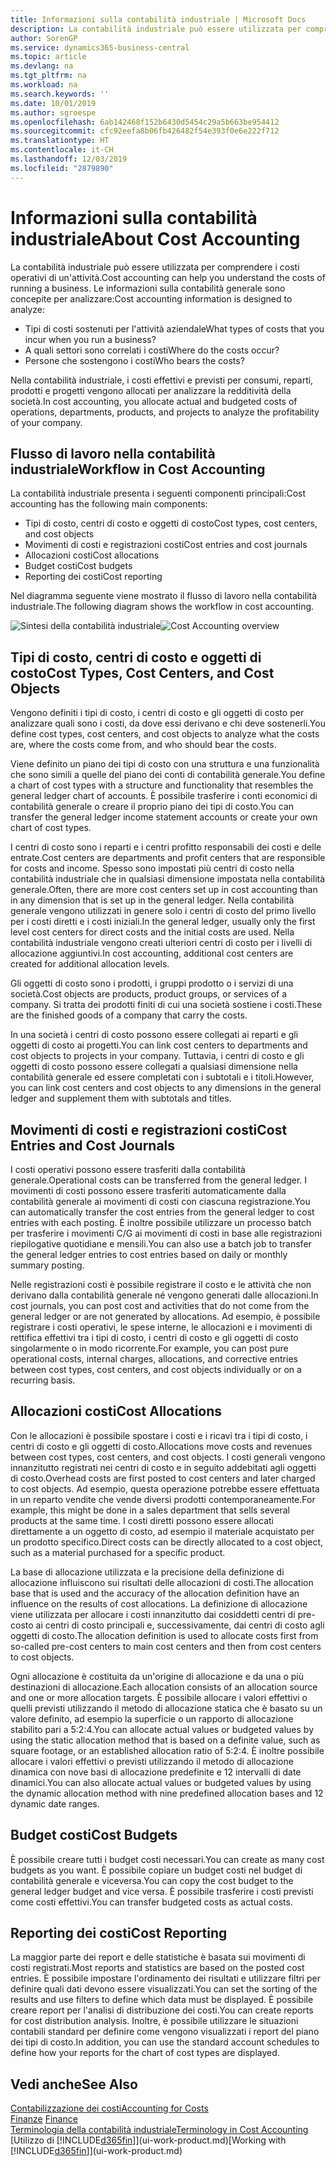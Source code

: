 ```yaml
---
title: Informazioni sulla contabilità industriale | Microsoft Docs
description: La contabilità industriale può essere utilizzata per comprendere i costi operativi di un'attività.
author: SorenGP
ms.service: dynamics365-business-central
ms.topic: article
ms.devlang: na
ms.tgt_pltfrm: na
ms.workload: na
ms.search.keywords: ''
ms.date: 10/01/2019
ms.author: sgroespe
ms.openlocfilehash: 6ab142468f152b6430d5454c29a5b663be954412
ms.sourcegitcommit: cfc92eefa8b06fb426482f54e393f0e6e222f712
ms.translationtype: HT
ms.contentlocale: it-CH
ms.lasthandoff: 12/03/2019
ms.locfileid: "2879890"
---
```

# <a name="about-cost-accounting"></a><span data-ttu-id="2ab38-103">Informazioni sulla contabilità industriale</span><span class="sxs-lookup"><span data-stu-id="2ab38-103">About Cost Accounting</span></span>
<span data-ttu-id="2ab38-104">La contabilità industriale può essere utilizzata per comprendere i costi operativi di un'attività.</span><span class="sxs-lookup"><span data-stu-id="2ab38-104">Cost accounting can help you understand the costs of running a business.</span></span> <span data-ttu-id="2ab38-105">Le informazioni sulla contabilità generale sono concepite per analizzare:</span><span class="sxs-lookup"><span data-stu-id="2ab38-105">Cost accounting information is designed to analyze:</span></span>  

-   <span data-ttu-id="2ab38-106">Tipi di costi sostenuti per l'attività aziendale</span><span class="sxs-lookup"><span data-stu-id="2ab38-106">What types of costs that you incur when you run a business?</span></span>  
-   <span data-ttu-id="2ab38-107">A quali settori sono correlati i costi</span><span class="sxs-lookup"><span data-stu-id="2ab38-107">Where do the costs occur?</span></span>  
-   <span data-ttu-id="2ab38-108">Persone che sostengono i costi</span><span class="sxs-lookup"><span data-stu-id="2ab38-108">Who bears the costs?</span></span>  

<span data-ttu-id="2ab38-109">Nella contabilità industriale, i costi effettivi e previsti per consumi, reparti, prodotti e progetti vengono allocati per analizzare la redditività della società.</span><span class="sxs-lookup"><span data-stu-id="2ab38-109">In cost accounting, you allocate actual and budgeted costs of operations, departments, products, and projects to analyze the profitability of your company.</span></span>  

## <a name="workflow-in-cost-accounting"></a><span data-ttu-id="2ab38-110">Flusso di lavoro nella contabilità industriale</span><span class="sxs-lookup"><span data-stu-id="2ab38-110">Workflow in Cost Accounting</span></span>  
<span data-ttu-id="2ab38-111">La contabilità industriale presenta i seguenti componenti principali:</span><span class="sxs-lookup"><span data-stu-id="2ab38-111">Cost accounting has the following main components:</span></span>  

-   <span data-ttu-id="2ab38-112">Tipi di costo, centri di costo e oggetti di costo</span><span class="sxs-lookup"><span data-stu-id="2ab38-112">Cost types, cost centers, and cost objects</span></span>  
-   <span data-ttu-id="2ab38-113">Movimenti di costi e registrazioni costi</span><span class="sxs-lookup"><span data-stu-id="2ab38-113">Cost entries and cost journals</span></span>  
-   <span data-ttu-id="2ab38-114">Allocazioni costi</span><span class="sxs-lookup"><span data-stu-id="2ab38-114">Cost allocations</span></span>  
-   <span data-ttu-id="2ab38-115">Budget costi</span><span class="sxs-lookup"><span data-stu-id="2ab38-115">Cost budgets</span></span>
-   <span data-ttu-id="2ab38-116">Reporting dei costi</span><span class="sxs-lookup"><span data-stu-id="2ab38-116">Cost reporting</span></span>  

<span data-ttu-id="2ab38-117">Nel diagramma seguente viene mostrato il flusso di lavoro nella contabilità industriale.</span><span class="sxs-lookup"><span data-stu-id="2ab38-117">The following diagram shows the workflow in cost accounting.</span></span>  

<span data-ttu-id="2ab38-118">![Sintesi della contabilità industriale](media/costaccountingoverview.png "CostAccountingOverview")</span><span class="sxs-lookup"><span data-stu-id="2ab38-118">![Cost Accounting overview](media/costaccountingoverview.png "CostAccountingOverview")</span></span>  

## <a name="cost-types-cost-centers-and-cost-objects"></a><span data-ttu-id="2ab38-119">Tipi di costo, centri di costo e oggetti di costo</span><span class="sxs-lookup"><span data-stu-id="2ab38-119">Cost Types, Cost Centers, and Cost Objects</span></span>  
<span data-ttu-id="2ab38-120">Vengono definiti i tipi di costo, i centri di costo e gli oggetti di costo per analizzare quali sono i costi, da dove essi derivano e chi deve sostenerli.</span><span class="sxs-lookup"><span data-stu-id="2ab38-120">You define cost types, cost centers, and cost objects to analyze what the costs are, where the costs come from, and who should bear the costs.</span></span>  

<span data-ttu-id="2ab38-121">Viene definito un piano dei tipi di costo con una struttura e una funzionalità che sono simili a quelle del piano dei conti di contabilità generale.</span><span class="sxs-lookup"><span data-stu-id="2ab38-121">You define a chart of cost types with a structure and functionality that resembles the general ledger chart of accounts.</span></span> <span data-ttu-id="2ab38-122">È possibile trasferire i conti economici di contabilità generale o creare il proprio piano dei tipi di costo.</span><span class="sxs-lookup"><span data-stu-id="2ab38-122">You can transfer the general ledger income statement accounts or create your own chart of cost types.</span></span>  

<span data-ttu-id="2ab38-123">I centri di costo sono i reparti e i centri profitto responsabili dei costi e delle entrate.</span><span class="sxs-lookup"><span data-stu-id="2ab38-123">Cost centers are departments and profit centers that are responsible for costs and income.</span></span> <span data-ttu-id="2ab38-124">Spesso sono impostati più centri di costo nella contabilità industriale che in qualsiasi dimensione impostata nella contabilità generale.</span><span class="sxs-lookup"><span data-stu-id="2ab38-124">Often, there are more cost centers set up in cost accounting than in any dimension that is set up in the general ledger.</span></span> <span data-ttu-id="2ab38-125">Nella contabilità generale vengono utilizzati in genere solo i centri di costo del primo livello per i costi diretti e i costi iniziali.</span><span class="sxs-lookup"><span data-stu-id="2ab38-125">In the general ledger, usually only the first level cost centers for direct costs and the initial costs are used.</span></span> <span data-ttu-id="2ab38-126">Nella contabilità industriale vengono creati ulteriori centri di costo per i livelli di allocazione aggiuntivi.</span><span class="sxs-lookup"><span data-stu-id="2ab38-126">In cost accounting, additional cost centers are created for additional allocation levels.</span></span>  

<span data-ttu-id="2ab38-127">Gli oggetti di costo sono i prodotti, i gruppi prodotto o i servizi di una società.</span><span class="sxs-lookup"><span data-stu-id="2ab38-127">Cost objects are products, product groups, or services of a company.</span></span> <span data-ttu-id="2ab38-128">Si tratta dei prodotti finiti di cui una società sostiene i costi.</span><span class="sxs-lookup"><span data-stu-id="2ab38-128">These are the finished goods of a company that carry the costs.</span></span>  

<span data-ttu-id="2ab38-129">In una società i centri di costo possono essere collegati ai reparti e gli oggetti di costo ai progetti.</span><span class="sxs-lookup"><span data-stu-id="2ab38-129">You can link cost centers to departments and cost objects to projects in your company.</span></span> <span data-ttu-id="2ab38-130">Tuttavia, i centri di costo e gli oggetti di costo possono essere collegati a qualsiasi dimensione nella contabilità generale ed essere completati con i subtotali e i titoli.</span><span class="sxs-lookup"><span data-stu-id="2ab38-130">However, you can link cost centers and cost objects to any dimensions in the general ledger and supplement them with subtotals and titles.</span></span>  

## <a name="cost-entries-and-cost-journals"></a><span data-ttu-id="2ab38-131">Movimenti di costi e registrazioni costi</span><span class="sxs-lookup"><span data-stu-id="2ab38-131">Cost Entries and Cost Journals</span></span>  
<span data-ttu-id="2ab38-132">I costi operativi possono essere trasferiti dalla contabilità generale.</span><span class="sxs-lookup"><span data-stu-id="2ab38-132">Operational costs can be transferred from the general ledger.</span></span> <span data-ttu-id="2ab38-133">I movimenti di costi possono essere trasferiti automaticamente dalla contabilità generale ai movimenti di costi con ciascuna registrazione.</span><span class="sxs-lookup"><span data-stu-id="2ab38-133">You can automatically transfer the cost entries from the general ledger to cost entries with each posting.</span></span> <span data-ttu-id="2ab38-134">È inoltre possibile utilizzare un processo batch per trasferire i movimenti C/G ai movimenti di costi in base alle registrazioni riepilogative quotidiane e mensili.</span><span class="sxs-lookup"><span data-stu-id="2ab38-134">You can also use a batch job to transfer the general ledger entries to cost entries based on daily or monthly summary posting.</span></span>  

<span data-ttu-id="2ab38-135">Nelle registrazioni costi è possibile registrare il costo e le attività che non derivano dalla contabilità generale né vengono generati dalle allocazioni.</span><span class="sxs-lookup"><span data-stu-id="2ab38-135">In cost journals, you can post cost and activities that do not come from the general ledger or are not generated by allocations.</span></span> <span data-ttu-id="2ab38-136">Ad esempio, è possibile registrare i costi operativi, le spese interne, le allocazioni e i movimenti di rettifica effettivi tra i tipi di costo, i centri di costo e gli oggetti di costo singolarmente o in modo ricorrente.</span><span class="sxs-lookup"><span data-stu-id="2ab38-136">For example, you can post pure operational costs, internal charges, allocations, and corrective entries between cost types, cost centers, and cost objects individually or on a recurring basis.</span></span>  

## <a name="cost-allocations"></a><span data-ttu-id="2ab38-137">Allocazioni costi</span><span class="sxs-lookup"><span data-stu-id="2ab38-137">Cost Allocations</span></span>  
<span data-ttu-id="2ab38-138">Con le allocazioni è possibile spostare i costi e i ricavi tra i tipi di costo, i centri di costo e gli oggetti di costo.</span><span class="sxs-lookup"><span data-stu-id="2ab38-138">Allocations move costs and revenues between cost types, cost centers, and cost objects.</span></span> <span data-ttu-id="2ab38-139">I costi generali vengono innanzitutto registrati nei centri di costo e in seguito addebitati agli oggetti di costo.</span><span class="sxs-lookup"><span data-stu-id="2ab38-139">Overhead costs are first posted to cost centers and later charged to cost objects.</span></span> <span data-ttu-id="2ab38-140">Ad esempio, questa operazione potrebbe essere effettuata in un reparto vendite che vende diversi prodotti contemporaneamente.</span><span class="sxs-lookup"><span data-stu-id="2ab38-140">For example, this might be done in a sales department that sells several products at the same time.</span></span> <span data-ttu-id="2ab38-141">I costi diretti possono essere allocati direttamente a un oggetto di costo, ad esempio il materiale acquistato per un prodotto specifico.</span><span class="sxs-lookup"><span data-stu-id="2ab38-141">Direct costs can be directly allocated to a cost object, such as a material purchased for a specific product.</span></span>  

<span data-ttu-id="2ab38-142">La base di allocazione utilizzata e la precisione della definizione di allocazione influiscono sui risultati delle allocazioni di costi.</span><span class="sxs-lookup"><span data-stu-id="2ab38-142">The allocation base that is used and the accuracy of the allocation definition have an influence on the results of cost allocations.</span></span> <span data-ttu-id="2ab38-143">La definizione di allocazione viene utilizzata per allocare i costi innanzitutto dai cosiddetti centri di pre-costo ai centri di costo principali e, successivamente, dai centri di costo agli oggetti di costo.</span><span class="sxs-lookup"><span data-stu-id="2ab38-143">The allocation definition is used to allocate costs first from so-called pre-cost centers to main cost centers and then from cost centers to cost objects.</span></span>  

<span data-ttu-id="2ab38-144">Ogni allocazione è costituita da un'origine di allocazione e da una o più destinazioni di allocazione.</span><span class="sxs-lookup"><span data-stu-id="2ab38-144">Each allocation consists of an allocation source and one or more allocation targets.</span></span> <span data-ttu-id="2ab38-145">È possibile allocare i valori effettivi o quelli previsti utilizzando il metodo di allocazione statica che è basato su un valore definito, ad esempio la superficie o un rapporto di allocazione stabilito pari a 5:2:4.</span><span class="sxs-lookup"><span data-stu-id="2ab38-145">You can allocate actual values or budgeted values by using the static allocation method that is based on a definite value, such as square footage, or an established allocation ratio of 5:2:4.</span></span> <span data-ttu-id="2ab38-146">È inoltre possibile allocare i valori effettivi o previsti utilizzando il metodo di allocazione dinamica con nove basi di allocazione predefinite e 12 intervalli di date dinamici.</span><span class="sxs-lookup"><span data-stu-id="2ab38-146">You can also allocate actual values or budgeted values by using the dynamic allocation method with nine predefined allocation bases and 12 dynamic date ranges.</span></span>  

## <a name="cost-budgets"></a><span data-ttu-id="2ab38-147">Budget costi</span><span class="sxs-lookup"><span data-stu-id="2ab38-147">Cost Budgets</span></span>  
<span data-ttu-id="2ab38-148">È possibile creare tutti i budget costi necessari.</span><span class="sxs-lookup"><span data-stu-id="2ab38-148">You can create as many cost budgets as you want.</span></span> <span data-ttu-id="2ab38-149">È possibile copiare un budget costi nel budget di contabilità generale e viceversa.</span><span class="sxs-lookup"><span data-stu-id="2ab38-149">You can copy the cost budget to the general ledger budget and vice versa.</span></span> <span data-ttu-id="2ab38-150">È possibile trasferire i costi previsti come costi effettivi.</span><span class="sxs-lookup"><span data-stu-id="2ab38-150">You can transfer budgeted costs as actual costs.</span></span>  

## <a name="cost-reporting"></a><span data-ttu-id="2ab38-151">Reporting dei costi</span><span class="sxs-lookup"><span data-stu-id="2ab38-151">Cost Reporting</span></span>  
<span data-ttu-id="2ab38-152">La maggior parte dei report e delle statistiche è basata sui movimenti di costi registrati.</span><span class="sxs-lookup"><span data-stu-id="2ab38-152">Most reports and statistics are based on the posted cost entries.</span></span> <span data-ttu-id="2ab38-153">È possibile impostare l'ordinamento dei risultati e utilizzare filtri per definire quali dati devono essere visualizzati.</span><span class="sxs-lookup"><span data-stu-id="2ab38-153">You can set the sorting of the results and use filters to define which data must be displayed.</span></span> <span data-ttu-id="2ab38-154">È possibile creare report per l'analisi di distribuzione dei costi.</span><span class="sxs-lookup"><span data-stu-id="2ab38-154">You can create reports for cost distribution analysis.</span></span> <span data-ttu-id="2ab38-155">Inoltre, è possibile utilizzare le situazioni contabili standard per definire come vengono visualizzati i report del piano dei tipi di costo.</span><span class="sxs-lookup"><span data-stu-id="2ab38-155">In addition, you can use the standard account schedules to define how your reports for the chart of cost types are displayed.</span></span>  

## <a name="see-also"></a><span data-ttu-id="2ab38-156">Vedi anche</span><span class="sxs-lookup"><span data-stu-id="2ab38-156">See Also</span></span>  
 [<span data-ttu-id="2ab38-157">Contabilizzazione dei costi</span><span class="sxs-lookup"><span data-stu-id="2ab38-157">Accounting for Costs</span></span>](finance-manage-cost-accounting.md)  
 <span data-ttu-id="2ab38-158">[Finanze](finance.md) </span><span class="sxs-lookup"><span data-stu-id="2ab38-158">[Finance](finance.md) </span></span>  
 [<span data-ttu-id="2ab38-159">Terminologia della contabilità industriale</span><span class="sxs-lookup"><span data-stu-id="2ab38-159">Terminology in Cost Accounting</span></span>](finance-terminology-in-cost-accounting.md)  
 <span data-ttu-id="2ab38-160">[Utilizzo di [!INCLUDE[d365fin](includes/d365fin_md.md)]](ui-work-product.md)</span><span class="sxs-lookup"><span data-stu-id="2ab38-160">[Working with [!INCLUDE[d365fin](includes/d365fin_md.md)]](ui-work-product.md)</span></span>
